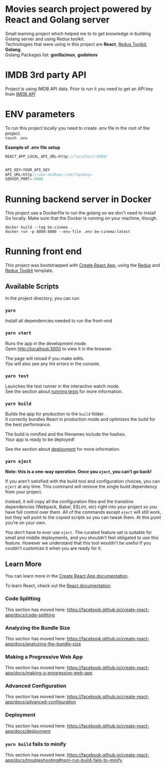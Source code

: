 # Movies search project powered by React and Golang server

Small learning project which helped me to to get knowledge in building Golang server and using Redux toolkit.<br />
Technologies that were using in this project are **React**, [Redux Toolkit](https://redux-toolkit.js.org/), **Golang**.<br />
Golang Packages list: **gorilla/mux**, **godotenv**

# IMDB 3rd party API

Project is using IMDB API data. Prior to run it you need to get an API key from [IMDB API](http://www.omdbapi.com/#usage)

# ENV parameters

To run this project locally you need to create .env file in the root of the project.<br/>
`touch .env`

**Example of .env file setup**

```javascript
REACT_APP_LOCAL_API_URL=http://localhost:8080/


API_KEY=YOUR_API_KEY
API_URL=http://www.omdbapi.com/?apikey=
SERVER_PORT=:8080
```

# Running backend server in Docker

This project use a Dockerfile to run the golang so we don't need to install Go locally. Make sure that the Docker is running on your machine, though.

`docker build --tag be-cinema .`<br />
`docker run -p 8080:8080 --env-file .env be-cinema:latest`

# Running front end

This project was bootstrapped with [Create React App](https://github.com/facebook/create-react-app), using the [Redux](https://redux.js.org/) and [Redux Toolkit](https://redux-toolkit.js.org/) template.

## Available Scripts

In the project directory, you can run:

### `yarn`

Install all dependencies needed to run the front-end

### `yarn start`

Runs the app in the development mode.<br />
Open [http://localhost:3000](http://localhost:3000) to view it in the browser.

The page will reload if you make edits.<br />
You will also see any lint errors in the console.

### `yarn test`

Launches the test runner in the interactive watch mode.<br />
See the section about [running tests](https://facebook.github.io/create-react-app/docs/running-tests) for more information.

### `yarn build`

Builds the app for production to the `build` folder.<br />
It correctly bundles React in production mode and optimizes the build for the best performance.

The build is minified and the filenames include the hashes.<br />
Your app is ready to be deployed!

See the section about [deployment](https://facebook.github.io/create-react-app/docs/deployment) for more information.

### `yarn eject`

**Note: this is a one-way operation. Once you `eject`, you can’t go back!**

If you aren’t satisfied with the build tool and configuration choices, you can `eject` at any time. This command will remove the single build dependency from your project.

Instead, it will copy all the configuration files and the transitive dependencies (Webpack, Babel, ESLint, etc) right into your project so you have full control over them. All of the commands except `eject` will still work, but they will point to the copied scripts so you can tweak them. At this point you’re on your own.

You don’t have to ever use `eject`. The curated feature set is suitable for small and middle deployments, and you shouldn’t feel obligated to use this feature. However we understand that this tool wouldn’t be useful if you couldn’t customize it when you are ready for it.

## Learn More

You can learn more in the [Create React App documentation](https://facebook.github.io/create-react-app/docs/getting-started).

To learn React, check out the [React documentation](https://reactjs.org/).

### Code Splitting

This section has moved here: https://facebook.github.io/create-react-app/docs/code-splitting

### Analyzing the Bundle Size

This section has moved here: https://facebook.github.io/create-react-app/docs/analyzing-the-bundle-size

### Making a Progressive Web App

This section has moved here: https://facebook.github.io/create-react-app/docs/making-a-progressive-web-app

### Advanced Configuration

This section has moved here: https://facebook.github.io/create-react-app/docs/advanced-configuration

### Deployment

This section has moved here: https://facebook.github.io/create-react-app/docs/deployment

### `yarn build` fails to minify

This section has moved here: https://facebook.github.io/create-react-app/docs/troubleshooting#npm-run-build-fails-to-minify
